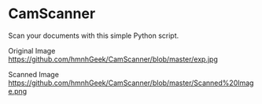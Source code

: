 # CamScanner
Scan your documents with this simple Python script.

Original Image
https://github.com/hmnhGeek/CamScanner/blob/master/exp.jpg

Scanned Image
https://github.com/hmnhGeek/CamScanner/blob/master/Scanned%20Image.png

